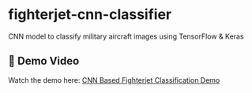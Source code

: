 # fighterjet-cnn-classifier
CNN model to classify military aircraft images using TensorFlow &amp; Keras


## 🎥 Demo Video

Watch the demo here: [CNN Based Fighterjet Classification Demo](https://drive.google.com/your-link-here)
